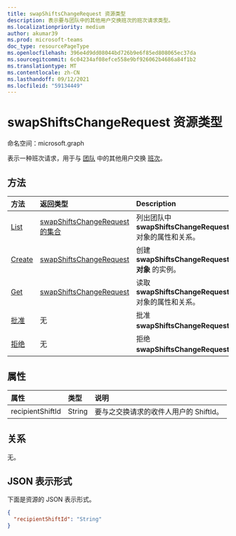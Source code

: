 ```yaml
---
title: swapShiftsChangeRequest 资源类型
description: 表示要与团队中的其他用户交换班次的班次请求类型。
ms.localizationpriority: medium
author: akumar39
ms.prod: microsoft-teams
doc_type: resourcePageType
ms.openlocfilehash: 396e4d9dd08044bd726b9e6f85ed808065ec37da
ms.sourcegitcommit: 6c04234af08efce558e9bf926062b4686a84f1b2
ms.translationtype: MT
ms.contentlocale: zh-CN
ms.lasthandoff: 09/12/2021
ms.locfileid: "59134449"
---
```

# <a name="swapshiftschangerequest-resource-type"></a>swapShiftsChangeRequest 资源类型

命名空间：microsoft.graph

表示一种班次请求，用于与 [团队](../resources/shift.md) 中的其他用户交换 [班次](../resources/team.md)。

## <a name="methods"></a>方法

| 方法       | 返回类型 | Description |
|:-------------|:------------|:------------|
| [List](../api/swapshiftschangerequest-list.md) | [swapShiftsChangeRequest 的集合](swapshiftschangerequest.md) | 列出团队中 **swapShiftsChangeRequest** 对象的属性和关系。 |
| [Create](../api/swapshiftschangerequest-post.md) | [swapShiftsChangeRequest](swapshiftschangerequest.md) | 创建 **swapShiftsChangeRequest 对象** 的实例。 |
| [Get](../api/swapshiftschangerequest-get.md) | [swapShiftsChangeRequest](swapshiftschangerequest.md) | 读取 **swapShiftsChangeRequest** 对象的属性和关系。 |
|[批准](../api/swapshiftschangerequest-approve.md)|无|批准 **swapShiftsChangeRequest**。 |
|[拒绝](../api/swapshiftschangerequest-decline.md)|无|拒绝 **swapShiftsChangeRequest**。|

## <a name="properties"></a>属性

| 属性     | 类型        | 说明 |
|:-------------|:------------|:------------|
|recipientShiftId|String|要与之交换请求的收件人用户的 ShiftId。|

## <a name="relationships"></a>关系

无。

## <a name="json-representation"></a>JSON 表示形式

下面是资源的 JSON 表示形式。

<!-- {
  "blockType": "resource",
  "optionalProperties": [

  ],
  "@odata.type": "microsoft.graph.swapShiftsChangeRequest"
}-->

```json
{
  "recipientShiftId": "String"
}
```

<!-- uuid: 16cd6b66-4b1a-43a1-adaf-3a886856ed98
2019-02-04 14:57:30 UTC -->
<!-- {
  "type": "#page.annotation",
  "description": "swapShiftsChangeRequest resource",
  "keywords": "",
  "section": "documentation",
  "tocPath": ""
}-->

